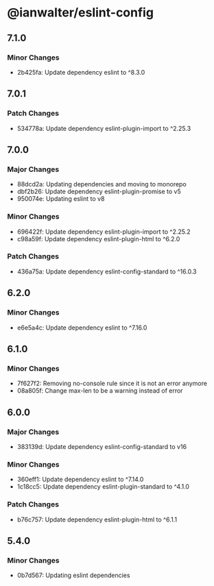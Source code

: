 # @ianwalter/eslint-config

## 7.1.0

### Minor Changes

- 2b425fa: Update dependency eslint to ^8.3.0

## 7.0.1

### Patch Changes

- 534778a: Update dependency eslint-plugin-import to ^2.25.3

## 7.0.0

### Major Changes

- 88dcd2a: Updating dependencies and moving to monorepo
- dbf2b26: Update dependency eslint-plugin-promise to v5
- 950074e: Updating eslint to v8

### Minor Changes

- 696422f: Update dependency eslint-plugin-import to ^2.25.2
- c98a59f: Update dependency eslint-plugin-html to ^6.2.0

### Patch Changes

- 436a75a: Update dependency eslint-config-standard to ^16.0.3

## 6.2.0

### Minor Changes

- e6e5a4c: Update dependency eslint to ^7.16.0

## 6.1.0

### Minor Changes

- 7f627f2: Removing no-console rule since it is not an error anymore
- 08a805f: Change max-len to be a warning instead of error

## 6.0.0

### Major Changes

- 383139d: Update dependency eslint-config-standard to v16

### Minor Changes

- 360eff1: Update dependency eslint to ^7.14.0
- 1c18cc5: Update dependency eslint-plugin-standard to ^4.1.0

### Patch Changes

- b76c757: Update dependency eslint-plugin-html to ^6.1.1

## 5.4.0

### Minor Changes

- 0b7d567: Updating eslint dependencies
